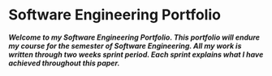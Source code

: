 # Software Engineering Portfolio

***Welcome to my Software Engineering Portfolio. This portfolio will endure my course for the semester of Software Engineering. All my work is written through two weeks sprint period. Each sprint explains what I have achieved throughout this paper.***
